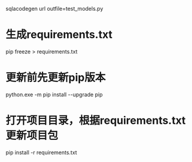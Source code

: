 sqlacodegen url outfile=test_models.py  

# 生成requirements.txt
pip freeze > requirements.txt

# 更新前先更新pip版本
python.exe -m pip install --upgrade pip

# 打开项目目录，根据requirements.txt更新项目包
pip install -r requirements.txt